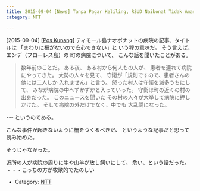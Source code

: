 ```yaml
---
title: 2015-09-04 [News] Tanpa Pagar Keliling, RSUD Naibonat Tidak Aman 
category: NTT

---
```


[2015-09-04] [[Pos Kupang]](http://kupang.tribunnews.com/2015/09/03/tanpa-pagar-keliling-rsud-naibonat-tidak-aman?utm_source=dlvr.it&utm_medium=twitter&utm_campaign=poskupang)  ティモール島ナオボナットの病院の記事、タイトルは
「まわりに柵がないので安心できない」と
いう程の意味だ。
そう言えば、
エンデ（フローレス島）の
町の病院について、
こんな話を聞いたことがある。

<BLOCKQUOTE>
数年前のことだ。
ある夜、
ある村から何人もの人が、
患者を連れて病院にやってきた。
大勢の人々を見て、
守衛が「規則ですので、患者さんの他には二人しか
入れません」と言う。
怒った村人は守衛を滅多うちにして、
みなが病院の中へずかずかと入っていった。
守衛は町の近くの村の出身だった。
このニュースを聞いた
その村の人々が大挙して病院に押しかけた。
そして病院の外だけでなく、中でも
大乱闘になった。
</BLOCKQUOTE>

 --- というのである。

 こんな事件が起きないように柵をつくるべきだ、
というような記事だと思って読み始めた。

 そうじゃなかった。

 近所の人が病院の周りに牛や山羊が放し飼いにして、
危い、という話だった。
・・・こっちの方が牧歌的でたのしい 

- Category: [NTT](https://merapano.github.io/categories.html#NTT)

